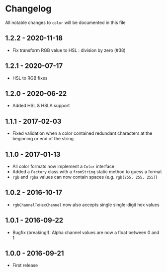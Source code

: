 # Changelog

All notable changes to `color` will be documented in this file

## 1.2.2 - 2020-11-18
- Fix transform RGB value to HSL : division by zero (#38)

## 1.2.1 - 2020-07-17
- HSL to RGB fixes

## 1.2.0 - 2020-06-22
- Added HSL & HSLA support

## 1.1.1 - 2017-02-03
- Fixed validation when a color contained redundant characters at the beginning or end of the string

## 1.1.0 - 2017-01-13

- All color formats now implement a `Color` interface
- Added a `Factory` class with a `fromString` static method to guess a format
- `rgb` and `rgba` values can now contain spaces (e.g. `rgb(255, 255, 255)`)

## 1.0.2 - 2016-10-17

- `rgbChannelToHexChannel` now also accepts single single-digit hex values

## 1.0.1 - 2016-09-22

- Bugfix (breaking!): Alpha channel values are now a float between 0 and 1

## 1.0.0 - 2016-09-21

- First release
